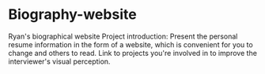 # Biography-website
Ryan's biographical website
Project introduction: Present the personal resume information in the form of a website, which is convenient for you to change and others to read. Link to projects you're involved in to improve the interviewer's visual perception.

